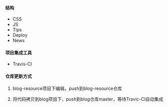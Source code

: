 

#### 结构

- CSS
- JS
- Tips
- Deploy
- News

#### 项目集成工具

- Travis-CI

#### 仓库更新方式

1. blog-resource项目下编辑，push到blog-resource仓库

2. 将代码拷贝到blog项目下，push到blog仓库master，等待Travic-CI自动集成